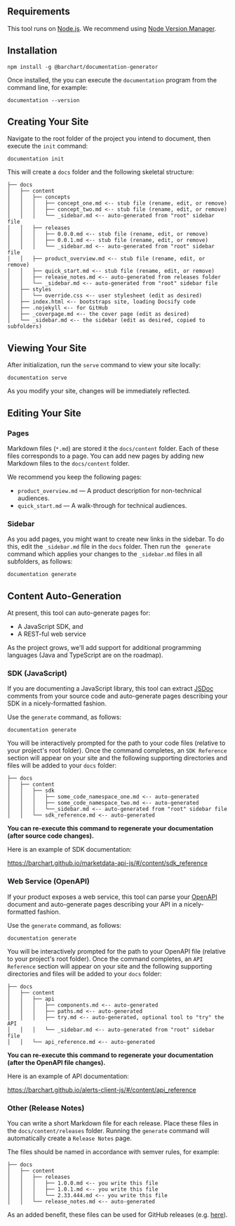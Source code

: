 ## Requirements

This tool runs on [Node.js](https://nodejs.org/en/). We recommend using [Node Version Manager](https://github.com/nvm-sh/nvm).

## Installation

```shell
npm install -g @barchart/documentation-generator
````

Once installed, the you can execute the ```documentation``` program from the command line, for example:

```shell
documentation --version
```

## Creating Your Site

Navigate to the root folder of the project you intend to document, then execute the ```init``` command:

```shell
documentation init
```

This will create a ```docs``` folder and the following skeletal structure:

```text
├── docs
│   ├── content
│   │   ├── concepts
│   │   │   ├── concept_one.md <-- stub file (rename, edit, or remove)
│   │   │   ├── concept_two.md <-- stub file (rename, edit, or remove)
│   │   │   └── _sidebar.md <-- auto-generated from "root" sidebar file
│   │   ├── releases
│   │   │   ├── 0.0.0.md <-- stub file (rename, edit, or remove)
│   │   │   ├── 0.0.1.md <-- stub file (rename, edit, or remove)
│   │   │   └── _sidebar.md <-- auto-generated from "root" sidebar file
│   │   ├── product_overview.md <-- stub file (rename, edit, or remove)
│   │   ├── quick_start.md <-- stub file (rename, edit, or remove)
│   │   ├── release_notes.md <-- auto-generated from releases folder
│   │   └── _sidebar.md <-- auto-generated from "root" sidebar file
│   ├── styles
│   │   └── override.css <-- user stylesheet (edit as desired)
│   ├── index.html <-- bootstraps site, loading Docsify code
│   ├── .nojekyll <-- for GitHub
│   ├── _coverpage.md <-- the cover page (edit as desired)
│   └── _sidebar.md <-- the sidebar (edit as desired, copied to subfolders)
```

## Viewing Your Site

After initialization, run the ```serve``` command to view your site locally:

```shell
documentation serve
```

As you modify your site, changes will be immediately reflected.

## Editing Your Site

### Pages

Markdown files (```*.md```) are stored it the ```docs/content``` folder. Each of these files corresponds to a page. You can add new pages by adding new Markdown files to the ```docs/content``` folder.

We recommend you keep the following pages:

* ```product_overview.md``` — A product description for non-technical audiences.
* ```quick_start.md``` — A walk-through for technical audiences.

### Sidebar

As you add pages, you might want to create new links in the sidebar. To do this, edit the ```_sidebar.md``` file in the ```docs``` folder. Then run the ``` generate``` command which applies your changes to the ```_sidebar.md``` files in all subfolders, as follows:

```shell
documentation generate
```

## Content Auto-Generation

At present, this tool can auto-generate pages for:

* A JavaScript SDK, and
* A REST-ful web service

As the project grows, we'll add support for additional programming languages (Java and TypeScript are on the roadmap).

### SDK (JavaScript)

If you are documenting a JavaScript library, this tool can extract [JSDoc](https://en.wikipedia.org/wiki/JSDoc) comments from your source code and auto-generate pages describing your SDK in a nicely-formatted fashion.

Use the ```generate``` command, as follows:

```shell
documentation generate
```

You will be interactively prompted for the path to your code files (relative to your project's root folder). Once the command completes, an ```SDK Reference``` section will appear on your site and the following supporting directories and files will be added to your ```docs``` folder:

```text
├── docs
│   ├── content
│   │   ├── sdk
│   │   │   ├── some_code_namespace_one.md <-- auto-generated
│   │   │   ├── some_code_namespace_two.md <-- auto-generated
│   │   │   └──_sidebar.md <-- auto-generated from "root" sidebar file
│   │   └── sdk_reference.md <-- auto-generated
```

**You can re-execute this command to regenerate your documentation (after source code changes).**

Here is an example of SDK documentation:

https://barchart.github.io/marketdata-api-js/#/content/sdk_reference

### Web Service (OpenAPI)

If your product exposes a web service, this tool can parse your [OpenAPI](https://en.wikipedia.org/wiki/OpenAPI_Specification) document and auto-generate pages describing your API in a nicely-formatted fashion.

Use the ```generate``` command, as follows:

```shell
documentation generate
```

You will be interactively prompted for the path to your OpenAPI file (relative to your project's root folder). Once the command completes, an ```API Reference``` section will appear on your site and the following supporting directories and files will be added to your ```docs``` folder:

```text
├── docs
│   ├── content
│   │   ├── api
│   │   │   ├── components.md <-- auto-generated
│   │   │   ├── paths.md <-- auto-generated
│   │   │   ├── try.md <-- auto-generated, optional tool to "try" the API
│   │   │   └── _sidebar.md <-- auto-generated from "root" sidebar file
│   │   └── api_reference.md <-- auto-generated
```

**You can re-execute this command to regenerate your documentation (after the OpenAPI file changes).**

Here is an example of API documentation:

https://barchart.github.io/alerts-client-js/#/content/api_reference

### Other (Release Notes)

You can write a short Markdown file for each release. Place these files in the ```docs/content/releases``` folder. Running the ```generate``` command will automatically create a ```Release Notes``` page.

The files should be named in accordance with semver rules, for example:

```text
├── docs
│   ├── content
│   │   ├── releases
│   │   │   ├── 1.0.0.md <-- you write this file
│   │   │   ├── 1.0.1.md <-- you write this file
│   │   │   └── 2.33.444.md <-- you write this file
│   │   └── release_notes.md <-- auto-generated
```

As an added benefit, these files can be used for GitHub releases (e.g. [here]()).